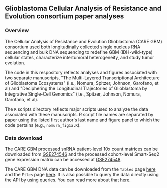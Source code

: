 ## Glioblastoma Cellular Analysis of Resistance and Evolution consortium paper analyses

### Overview
The Cellular Analysis of Resistance and Evolution Glioblastoma (CARE GBM) consortium used both longitudinally collected single nucleus RNA sequencing and bulk DNA sequencing to redefine GBM (IDH-wild-type) cellular states, characterize intertumoral heterogeneity, and study tumor evolution. 

The code in this respository reflects analyses and figures associated with two separate manuscripts, "The Multi-Layered Transcriptional Architecture of Glioblastoma Ecosystems" (i.e., Nomura, Spitzer, Johnson, Garofano, et al) and "Deciphering the Longitudinal Trajectories of Glioblastoma by Integrative Single-Cell Genomics" (i.e., Spitzer, Johnson, Nomura, Garofano, et al). 

The `R` scripts directory reflects major scripts used to analyze the data associated with these manuscripts. R script file names are separated by paper using the listed first author's last name and figure panel to which the code pertains (e.g., `nomura_fig1a.R`).

### Data download
The CARE GBM processed snRNA patient-level 10x count matrices can be downloaded from [GSE274546](https://www.ncbi.nlm.nih.gov/geo/query/acc.cgi?acc=GSE274546) and the processed cohort-level Smart-Seq2 gene expression matrix can be accessed at [GSE274548](https://www.ncbi.nlm.nih.gov/geo/query/acc.cgi?acc=GSE274548).

The CARE GBM DNA data can be downloaded from the `Tables` page [here](https://www.synapse.org/Synapse:syn26464346/tables/) and the `Files` page [here](https://www.synapse.org/Synapse:syn26464346/files/). It is also possible to query the data directly using the API by using queries. You can read more about that [here](https://docs.synapse.org/articles/tables.html).
